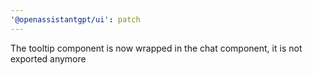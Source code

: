 ```yaml
---
'@openassistantgpt/ui': patch
---
```


The tooltip component is now wrapped in the chat component, it is not exported anymore
